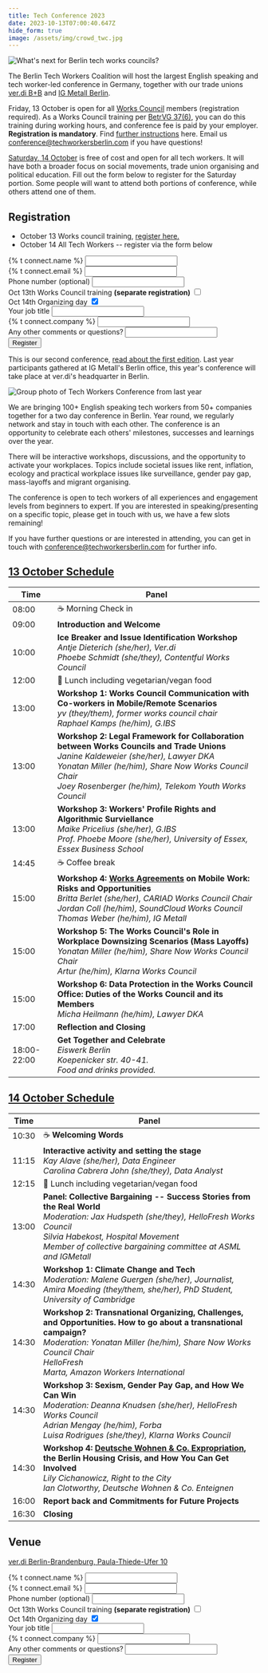 ```yaml
---
title: Tech Conference 2023
date: 2023-10-13T07:00:40.647Z
hide_form: true
image: /assets/img/crowd_twc.jpg
---
```

![What's next for Berlin tech works councils?](/assets/img/2023_works_council_training.png)

The Berlin Tech Workers Coalition will host the largest English speaking and tech worker-led conference in Germany, together with our trade unions [ver.di B+B](https://tech.verdi.de/) and [IG Metall Berlin](https://www.igmetall-berlin.de/english-info/news). 

Friday, 13 October is open for all [Works Council](https://techworkersberlin.com/works-councils) members (registration required). As a Works Council training per [BetrVG 37(6)](https://www.gesetze-im-internet.de/englisch_betrvg/englisch_betrvg.html#p0229), you can do this training during working hours, and conference fee is paid by your employer. **Registration is mandatory**. Find [further instructions](https://techworkersberlin.com/assets/Ausschreibung_Tech_Conference_2023.pdf) here. Email us conference@techworkersberlin.com if you have questions!

[Saturday, 14 October](#14-october-schedule) is free of cost and open for all tech workers. It will have both a broader focus on social movements, trade union organising and political education. Fill out the form below to register for the Saturday portion. Some people will want to attend both portions of conference, while others attend one of them.

## Registration

* October 13 Works council training, [register here.](https://techworkersberlin.com/assets/Ausschreibung_Tech_Conference_2023.pdf)
* October 14 All Tech Workers -- register via the form below

<div class="social-links">
  <form name="tech-conf-23" class="join-form" method="POST" data-netlify="true">
    <div>
      <label for="name">{% t connect.name %}</label>
      <input class="input-text" id="name" type="text" required name="name" />
    </div>
    <div>
      <label for="email">{% t connect.email %}</label>
      <input
        class="input-text"
        id="email"
        type="email"
        required
        name="email"
      />
    </div>
    <div>
      <label for="phone">Phone number (optional)</label>
      <input
        class="input-text"
        id="phone"
        type="tel"
        name="phone"
      />
    </div>

 <div class="flex flex-row ai-ctr"> 
   <label for="WoCoTraining">Oct 13th Works Council training <b>(separate registration)</b></label>  
   <input id="WoCoTraining" type="checkbox" name="WoCoTraining"/> 
</div> 
<div> 
  <label for="OrganizingTraining">Oct 14th Organizing day</label>  
 <input 
 id="OrganizingTraining" 
 type="checkbox" 
 name="OrganizingTraining" 
 checked 
 />  
</div>
<div>
      <label for="job_title">Your job title</label>
      <input class="input-text" id="job_title" type="text" name="job_title" />
    </div>    
<div>
      <label for="company">{% t connect.company %}</label>
      <input class="input-text" id="company" type="text" name="company" />
    </div>
<div>
      <label for="misc">Any other comments or questions?</label>
      <input class="input-text" id="misc" type="textarea" name="misc" />
    </div>
    <div>
      <input class="input-text" id="referrer" type="hidden" name="referrer" />
    </div>
<button class="subscribe-button" type="submit">
  Register
</button>
  </form>
</div>

This is our second conference, [read about the first edition](https://techworkersberlin.com/events/tech-video-gaming-conference-in-berlin). Last year participants gathered at IG Metall's Berlin office, this year's conference will take place at ver.di's headquarter in Berlin.

![Group photo of Tech Workers Conference from last year](/assets/img/crowd_twc.jpg)

We are bringing 100+ English speaking tech workers from 50+ companies together for a two day conference in Berlin. Year round, we regularly network and stay in touch with each other. The conference is an opportunity to celebrate each others' milestones, successes and learnings over the year. 

There will be interactive workshops, discussions, and the opportunity to activate your workplaces. Topics include societal issues like rent, inflation, ecology and practical workplace issues like surveillance, gender pay gap, mass-layoffs and migrant organising.

The conference is open to tech workers of all experiences and engagement levels from beginners to expert. If you are interested in speaking/presenting on a specific topic, please get in touch with us, we have a few slots remaining!

If you have further questions or are interested in attending, you can get in touch with conference@techworkersberlin.com for further info.

## <a href="#13-october-schedule" id="13-october-schedule">13 October Schedule</a>

| Time  | Panel                                                                                                                          |
| ----- | ------------------------------------------------------------------------------------------------------------------------------ |
| 08:00 | ☕️ Morning Check in                                                                                                            |
| 09:00 | **Introduction and Welcome** | 
| 10:00 | **Ice Breaker and Issue Identification Workshop** <br /> *Antje Dieterich (she/her), Ver.di <br /> Phoebe Schmidt (she/they), Contentful Works Council* 
| 12:00 | 🥙 Lunch including vegetarian/vegan food                                                                                                                            
| 13:00 | **Workshop 1: Works Council Communication with Co-workers in Mobile/Remote Scenarios** <br /> *yv (they/them), former works council chair <br /> Raphael Kamps (he/him), G.IBS* |
| 13:00 | **Workshop 2: Legal Framework for Collaboration between Works Councils and Trade Unions**                               <br /> *Janine Kaldeweier (she/her), Lawyer DKA <br /> Yonatan Miller (he/him), Share Now Works Council Chair <br /> Joey Rosenberger (he/him), Telekom Youth Works Council* |
| 13:00 | **Workshop 3: Workers' Profile Rights and Algorithmic Surviellance** <br /> *Maike Pricelius (she/her), G.IBS <br /> Prof. Phoebe Moore (she/her), University of Essex, Essex Business School* ﻿                                                                 |
| 14:45 | ☕️ Coffee break                                                                                                                |
| 15:00 | **Workshop 4: [Works Agreements](https://en.wikipedia.org/wiki/Works_agreement) on Mobile Work: Risks and Opportunities** <br /> *Britta Berlet (she/her), CARIAD Works Council Chair <br /> Jordan Coll (he/him), SoundCloud Works Council <br /> Thomas Weber (he/him), IG Metall*                         |
| 15:00 | **Workshop 5: The Works Council's Role in Workplace Downsizing Scenarios (Mass Layoffs)** <br /> *Yonatan Miller (he/him), Share Now Works Council Chair <br /> Artur (he/him), Klarna Works Council*        |
| 15:00 | **Workshop 6:  Data Protection in the Works Council Office: Duties of the Works Council and its Members** <br /> *Micha Heilmann (he/him), Lawyer DKA*                                   |
| 17:00 | **Reflection and Closing**                                      |
| 18:00-22:00 | **Get Together and Celebrate** <br />*Eiswerk Berlin <br /> Koepenicker str. 40-41.<br /> Food and drinks provided.*  

## <a href="#14-october-schedule" id="14-october-schedule">14 October Schedule</a>

| Time  | Panel                                                                                                                       |
| ----- | --------------------------------------------------------------------------------------------------------------------------- |
| 10:30 | ☕️ **Welcoming Words**                                      |
| 11:15 | **Interactive activity and setting the stage** <br /> *Kay Alave (she/her), Data Engineer <br /> Carolina Cabrera John (she/they), Data Analyst*                                                   |
| 12:15 | 🥙 Lunch including vegetarian/vegan food                                                                                    |
| 13:00 | **Panel: Collective Bargaining -- Success Stories from the Real World** <br /> *Moderation: Jax Hudspeth (she/they), HelloFresh Works Council <br /> Silvia Habekost, Hospital Movement <br /> Member of collective bargaining committee at ASML and IGMetall*                                                            |
| 14:30 | **Workshop 1: Climate Change and Tech** <br /> *Moderation: Malene Guergen (she/her), Journalist, <br /> Amira Moeding (they/them, she/her), PhD Student, University of Cambridge*                         |
| 14:30 | **Workshop 2: Transnational Organizing, Challenges, and Opportunities. How to go about a transnational campaign?** <br /> *Moderation: Yonatan Miller (he/him), Share Now Works Council Chair <br /> HelloFresh <br /> Marta, Amazon Workers International*                                                        |
| 14:30 | **Workshop 3: Sexism, Gender Pay Gap, and How We Can Win** <br /> *Moderation: Deanna Knudsen (she/her), HelloFresh Works Council <br /> Adrian Mengay (he/him), Forba <br /> Luisa Rodrigues (she/they), Klarna Works Council*                                |
| 14:30 | **Workshop 4: [Deutsche Wohnen & Co. Expropriation](https://dwenteignen.de/en/), the Berlin Housing Crisis, and How You Can Get Involved** <br /> *Lily Cichanowicz, Right to the City <br /> Ian Clotworthy, Deutsche Wohnen & Co. Enteignen*                  |
| 16:00 | **Report back and Commitments for Future Projects**                                                                 |
| 16:30 | **Closing** |

## Venue

[ver.di Berlin-Brandenburg, Paula-Thiede-Ufer 10](https://tech.verdi.de/)

<div class="social-links">
  <form name="tech-conf-23" class="join-form" method="POST" data-netlify="true">
    <div>
      <label for="name">{% t connect.name %}</label>
      <input class="input-text" id="name" type="text" required name="name" />
    </div>
    <div>
      <label for="email">{% t connect.email %}</label>
      <input
        class="input-text"
        id="email"
        type="email"
        required
        name="email"
      />
    </div>
    <div>
      <label for="phone">Phone number (optional)</label>
      <input
        class="input-text"
        id="phone"
        type="tel"
        name="phone"
      />
    </div>

 <div class="flex flex-row ai-ctr"> 
   <label for="WoCoTraining">Oct 13th Works Council training <b>(separate registration)</b></label>  
   <input id="WoCoTraining" type="checkbox" name="WoCoTraining"/> 
</div> 
<div> 
  <label for="OrganizingTraining">Oct 14th Organizing day</label>  
 <input 
 id="OrganizingTraining" 
 type="checkbox" 
 name="OrganizingTraining" 
 checked 
 />  
</div>
<div>
      <label for="job_title">Your job title</label>
      <input class="input-text" id="job_title" type="text" name="job_title" />
    </div>    
<div>
      <label for="company">{% t connect.company %}</label>
      <input class="input-text" id="company" type="text" name="company" />
    </div>
<div>
      <label for="misc">Any other comments or questions?</label>
      <input class="input-text" id="misc" type="textarea" name="misc" />
    </div>
    <div>
      <input class="input-text" id="referrer" type="hidden" name="referrer" />
    </div>
<button class="subscribe-button" type="submit">
  Register
</button>
  </form>
</div>